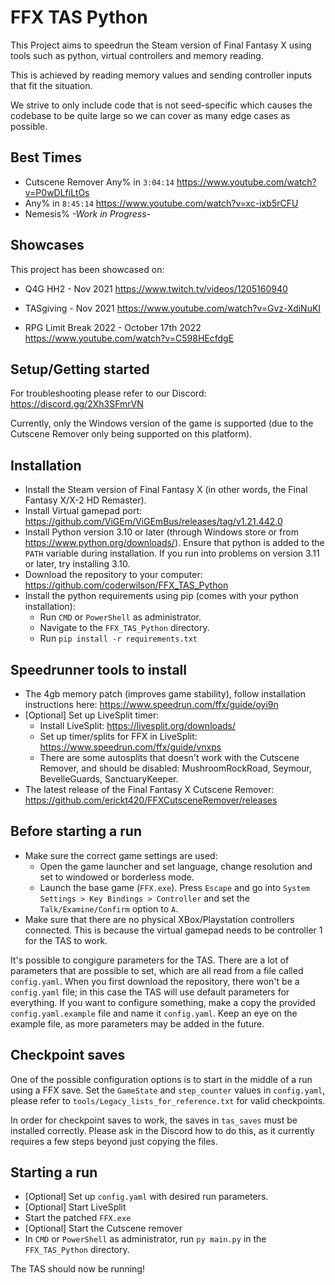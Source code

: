 # FFX TAS Python

This Project aims to speedrun the Steam version of Final Fantasy X using tools such as python, virtual controllers and memory reading.

This is achieved by reading memory values and sending controller inputs that fit the situation.

We strive to only include code that is not seed-specific which causes the codebase to be quite large so we can cover as many edge cases as possible.

## Best Times

- Cutscene Remover Any% in `3:04:14`
  <https://www.youtube.com/watch?v=P0wDLfiLtOs>
- Any% in `8:45:14`
  <https://www.youtube.com/watch?v=xc-ixb5rCFU>
- Nemesis% _-Work in Progress-_

## Showcases

This project has been showcased on:

- Q4G HH2 - Nov 2021
<https://www.twitch.tv/videos/1205160940>

- TASgiving - Nov 2021
<https://www.youtube.com/watch?v=Gvz-XdiNuKI>

- RPG Limit Break 2022 - October 17th 2022
<https://www.youtube.com/watch?v=C598HEcfdgE>

## Setup/Getting started

For troubleshooting please refer to our Discord: <https://discord.gg/2Xh3SFmrVN>

Currently, only the Windows version of the game is supported (due to the Cutscene Remover only being supported on this platform).

## Installation

* Install the Steam version of Final Fantasy X (in other words, the Final Fantasy X/X-2 HD Remaster).
* Install Virtual gamepad port: <https://github.com/ViGEm/ViGEmBus/releases/tag/v1.21.442.0>
* Install Python version 3.10 or later (through Windows store or from <https://www.python.org/downloads/>). Ensure that python is added to the `PATH` variable during installation. If you run into problems on version 3.11 or later, try installing 3.10.
* Download the repository to your computer: <https://github.com/coderwilson/FFX_TAS_Python>
* Install the python requirements using pip (comes with your python installation):
  - Run `CMD` or `PowerShell` as administrator.
  - Navigate to the `FFX_TAS_Python` directory.
  - Run `pip install -r requirements.txt`

## Speedrunner tools to install

* The 4gb memory patch (improves game stability), follow installation instructions here: <https://www.speedrun.com/ffx/guide/oyi9n>
* [Optional] Set up LiveSplit timer:
  - Install LiveSplit: <https://livesplit.org/downloads/>
  - Set up timer/splits for FFX in LiveSplit: <https://www.speedrun.com/ffx/guide/vnxps>
  - There are some autosplits that doesn't work with the Cutscene Remover, and should be disabled: MushroomRockRoad, Seymour, BevelleGuards, SanctuaryKeeper.
* The latest release of the Final Fantasy X Cutscene Remover: <https://github.com/erickt420/FFXCutsceneRemover/releases>

## Before starting a run

* Make sure the correct game settings are used:
  - Open the game launcher and set language, change resolution and set to windowed or borderless mode.
  - Launch the base game (`FFX.exe`). Press `Escape` and go into `System Settings > Key Bindings > Controller` and set the `Talk/Examine/Confirm` option to `A`.
* Make sure that there are no physical XBox/Playstation controllers connected. This is because the virtual gamepad needs to be controller 1 for the TAS to work.

It's possible to congigure parameters for the TAS. There are a lot of parameters that are possible to set, which are all read from a file called `config.yaml`. When you first download the repository, there won't be a `config.yaml` file; in this case the TAS will use default parameters for everything. If you want to configure something, make a copy the provided `config.yaml.example` file and name it `config.yaml`. Keep an eye on the example file, as more parameters may be added in the future.

## Checkpoint saves

One of the possible configuration options is to start in the middle of a run using a FFX save. Set the `GameState` and `step_counter` values in `config.yaml`, please refer to `tools/Legacy_lists_for_reference.txt` for valid checkpoints.

In order for checkpoint saves to work, the saves in `tas_saves` must be installed correctly. Please ask in the Discord how to do this, as it currently requires a few steps beyond just copying the files.

## Starting a run

* [Optional] Set up `config.yaml` with desired run parameters.
* [Optional] Start LiveSplit
* Start the patched `FFX.exe`
* [Optional] Start the Cutscene remover
* In `CMD` or `PowerShell` as administrator, run `py main.py` in the `FFX_TAS_Python` directory.

The TAS should now be running!
